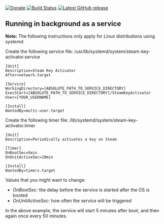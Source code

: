 [![Donate](https://img.shields.io/badge/-%E2%99%A5%20Donate-%23ff69b4)](https://hmlendea.go.ro/fund.html) [![Build Status](https://github.com/hmlendea/steam-key-activator/actions/workflows/dotnet.yml/badge.svg)](https://github.com/hmlendea/steam-key-activator/actions/workflows/dotnet.yml) [![Latest GitHub release](https://img.shields.io/github/v/release/hmlendea/steam-key-activator)](https://github.com/hmlendea/steam-key-activator/releases/latest)

## Running in background as a service

**Note:** The following instructions only apply for *Linux* distributions using *systemd*.

Create the following service file: /usr/lib/systemd/system/steam-key-activator.service
```
[Unit]
Description=Steam Key Activator
After=network.target

[Service]
WorkingDirectory=[ABSOLUTE_PATH_TO_SERVICE_DIRECTORY]
ExecStart=[ABSOLUTE_PATH_TO_SERVICE_DIRECTORY]/SteamKeyActivator
User=[YOUR_USERNAME]

[Install]
WantedBy=multi-user.target
```

Create the following timer file: /lib/systemd/system/steam-key-activator.timer
```
[Unit]
Description=Periodically activates a key on Steam

[Timer]
OnBootSec=5min
OnUnitActiveSec=10min

[Install]
WantedBy=timers.target
```

Values that you might want to change:
 - *OnBootSec*: the delay before the service is started after the OS is booted
 - *OnUnitActiveSec*: how often the service will be triggered

In the above example, the service will start 5 minutes after boot, and then again once every 50 minutes.